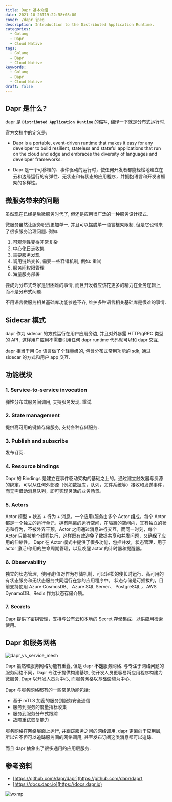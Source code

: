 ```yaml
---
title: Dapr 基本介绍
date: 2021-10-26T19:22:58+08:00
cover: /dapr.jpeg
description: Introduction to the Distributed Application Runtime.
categories:
  - Golang
  - Dapr
  - Cloud Native
tags:
  - Golang
  - Dapr
  - Cloud Native
keywords:
  - Golang
  - Dapr
  - Cloud Native
draft: false
---
```


## Dapr 是什么?

dapr 是 **`Distributed Application Runtime`** 的缩写, 翻译一下就是分布式运行时.

官方文档中的定义是:

- Dapr is a portable, event-driven runtime that makes it easy for any developer to build resilient, stateless and stateful applications that run on the cloud and edge and embraces the diversity of languages and developer frameworks.

- Dapr 是一个可移植的、事件驱动的运行时，使任何开发者都能轻松地建立在云和边缘运行的有弹性、无状态和有状态的应用程序，并拥抱语言和开发者框架的多样性。

## 微服务带来的问题

虽然现在已经是后微服务时代了, 但还是应用很广泛的一种服务设计模式.

微服务虽然让服务职责更加单一, 并且可以摆脱单一语言框架限制, 但是它也带来了很多服务治理问题. 例如:

1. 可观测性变得非常复杂
2. 中心化日志收集
3. 需要服务发现
4. 调用链路变长, 需要一些容错机制, 例如: 重试
5. 服务间权限管理
6. 海量服务部署

要成为分布式专家是很困难的事情, 而且开发者应该花更多的精力在业务逻辑上, 而不是分布式问题.

不用语言微服务相关基础库功能参差不齐, 维护多种语言相关基础库是很难的事情.

## Sidecar 模式

dapr 作为 sidecar 的方式运行在用户应用旁边, 并且对外暴露 HTTP/gRPC 类型的 API , 这样用户应用不需要引用任何 dapr runtime 代码就可以和 dapr 交互.

dapr 相当于用 Go 语言做了个轻量级的, 包含分布式常用功能的 sdk, 通过 sidecar 的方式和用户 app 交互.

## 功能模块

### 1. **Service-to-service invocation**

弹性分布式服务间调用, 支持服务发现, 重试.

### 2. **State management**

提供高可用的键值存储服务, 支持各种存储服务.

### 3. **Publish and subscribe**

发布订阅.

### 4. **Resource bindings**

Dapr 的 Bindings 是建立在事件驱动架构的基础之上的。通过建立触发器与资源的绑定，可以从任何外部源（例如数据库，队列，文件系统等）接收和发送事件，而无需借助消息队列，即可实现灵活的业务场景。

### 5. **Actors**

Actor 模型 = 状态 + 行为 + 消息。一个应用/服务由多个 Actor 组成，每个 Actor 都是一个独立的运行单元，拥有隔离的运行空间，在隔离的空间内，其有独立的状态和行为，不被外界干预，Actor 之间通过消息进行交互，而同一时刻，每个 Actor 只能被单个线程执行，这样既有效避免了数据共享和并发问题，又确保了应用的伸缩性。 Dapr 在 Actor 模式中提供了很多功能，包括并发，状态管理，用于 actor 激活/停用的生命周期管理，以及唤醒 actor 的计时器和提醒器。

### 6. **Observability**

独立的状态管理，使用键/值对作为存储机制，可以轻松的使长时运行、高可用的有状态服务和无状态服务共同运行在您的应用程序中。 状态存储是可插拔的，目前支持使用 Azure CosmosDB、 Azure SQL Server、 PostgreSQL,、AWS DynamoDB、Redis 作为状态存储介质。

### 7. **Secrets**

Dapr 提供了密钥管理，支持与公有云和本地的 Secret 存储集成，以供应用检索使用。

## **Dapr 和服务网格**

![dapr_vs_service_mesh](/dapr_vs_service_mesh.png)

Dapr 虽然和服务网格功能有重叠, 但是 dapr **不是**服务网格. 与专注于网络问题的服务网格不同，Dapr 专注于提供构建基块, 使开发人员更容易将应用程序构建为微服务. Dapr 以开发人员为中心, 而服务网格以基础设施为中心.

Dapr 与服务网格都有的一些常见功能包括:

- 基于 mTLS 加密的服务到服务安全通信
- 服务到服务的度量指标收集
- 服务到服务分布式跟踪
- 故障重试恢复能力

服务网格在网络层面上运行, 并跟踪服务之间的网络调用. dapr 更偏向于应用层, 所以它不但可以追踪服务间的网络调用, 甚至发布订阅这类消息都可以追踪.

而且 dapr 抽象出了很多通用的应用层服务.

## 参考资料

- [https://github.com/dapr/dapr](https://github.com/dapr/dapr)
- [https://docs.dapr.io](https://docs.dapr.io)

![wxmp](/wxmp_tiny_1.png)
